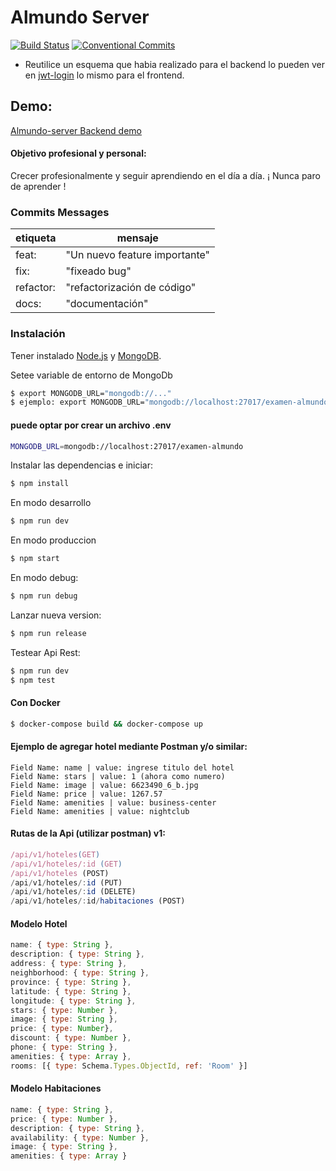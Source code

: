 # Almundo Server

[![Build Status](https://travis-ci.org/Beor18/alm-api-backend.svg?branch=master)](https://travis-ci.org/Beor18/alm-api-backend) [![Conventional Commits](https://img.shields.io/badge/Conventional%20Commits-1.0.0-green.svg)](https://conventionalcommits.org)

- Reutilice un esquema que habia realizado para el backend lo pueden ver en [jwt-login](http://github.com/beor18/jwt-login) lo mismo para el frontend.

## Demo:

[Almundo-server Backend demo](https://almundo-examen.herokuapp.com/api/hoteles)

#### Objetivo profesional y personal:

Crecer profesionalmente y seguir aprendiendo en el día a día. ¡ Nunca paro de aprender !

### Commits Messages

| etiqueta  | mensaje                       |
|-----------|-------------------------------|
| feat:     | "Un nuevo feature importante" |
| fix:      | "fixeado bug"                 |
| refactor: | "refactorización de código"   |
| docs:     | "documentación"               |

### Instalación

Tener instalado [Node.js](https://nodejs.org/) y [MongoDB](https://www.mongodb.com/es).

Setee variable de entorno de MongoDb

```sh
$ export MONGODB_URL="mongodb://..."
$ ejemplo: export MONGODB_URL="mongodb://localhost:27017/examen-almundo"
```

#### puede optar por crear un archivo .env

```sh
MONGODB_URL=mongodb://localhost:27017/examen-almundo
```

Instalar las dependencias e iniciar:

```sh
$ npm install
```

En modo desarrollo

```sh
$ npm run dev
```

En modo produccion

```sh
$ npm start
```

En modo debug:

```sh
$ npm run debug
```

Lanzar nueva version:

```sh
$ npm run release
```

Testear Api Rest:

```sh
$ npm run dev
$ npm test
```

#### Con Docker
```sh
$ docker-compose build && docker-compose up
```


#### Ejemplo de agregar hotel mediante Postman y/o similar:

```
Field Name: name | value: ingrese titulo del hotel
Field Name: stars | value: 1 (ahora como numero)
Field Name: image | value: 6623490_6_b.jpg
Field Name: price | value: 1267.57
Field Name: amenities | value: business-center
Field Name: amenities | value: nightclub
```

#### Rutas de la Api (utilizar postman) v1:

```js
/api/v1/hoteles(GET)
/api/v1/hoteles/:id (GET)
/api/v1/hoteles (POST)
/api/v1/hoteles/:id (PUT)
/api/v1/hoteles/:id (DELETE)
/api/v1/hoteles/:id/habitaciones (POST)
```

#### Modelo Hotel

```js
name: { type: String },
description: { type: String },
address: { type: String },
neighborhood: { type: String },
province: { type: String },
latitude: { type: String },
longitude: { type: String },
stars: { type: Number },
image: { type: String },
price: { type: Number},
discount: { type: Number },
phone: { type: String },
amenities: { type: Array },
rooms: [{ type: Schema.Types.ObjectId, ref: 'Room' }]
```

#### Modelo Habitaciones

```js
name: { type: String },
price: { type: Number },
description: { type: String },
availability: { type: Number },
image: { type: String },
amenities: { type: Array }
```